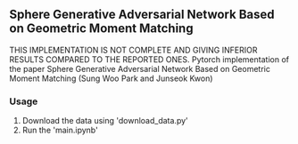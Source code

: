 ## Sphere Generative Adversarial Network Based on Geometric Moment Matching

THIS IMPLEMENTATION IS NOT COMPLETE AND GIVING INFERIOR RESULTS COMPARED TO THE REPORTED ONES.
Pytorch implementation of the paper Sphere Generative Adversarial Network Based on Geometric Moment Matching (Sung Woo Park and Junseok Kwon)

### Usage

1. Download the data using 'download_data.py'
2. Run the 'main.ipynb'





